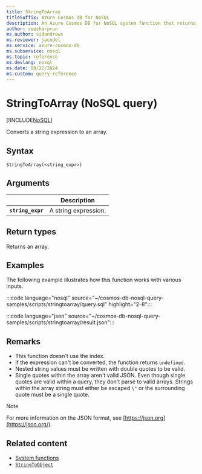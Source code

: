 ```yaml
---
title: StringToArray
titleSuffix: Azure Cosmos DB for NoSQL
description: An Azure Cosmos DB for NoSQL system function that returns a string expression converted to an array.
author: seesharprun
ms.author: sidandrews
ms.reviewer: jacodel
ms.service: azure-cosmos-db
ms.subservice: nosql
ms.topic: reference
ms.devlang: nosql
ms.date: 08/22/2024
ms.custom: query-reference
---
```


# StringToArray (NoSQL query)

[!INCLUDE[NoSQL](../../includes/appliesto-nosql.md)]

Converts a string expression to an array.

## Syntax

```nosql  
StringToArray(<string_expr>)  
```

## Arguments

| | Description |
| --- | --- |
| **`string_expr`** | A string expression. |

## Return types

Returns an array.

## Examples
  
The following example illustrates how this function works with various inputs.

:::code language="nosql" source="~/cosmos-db-nosql-query-samples/scripts/stringtoarray/query.sql" highlight="2-8":::

:::code language="json" source="~/cosmos-db-nosql-query-samples/scripts/stringtoarray/result.json":::

## Remarks

- This function doesn't use the index.
- If the expression can't be converted, the function returns `undefined`.
- Nested string values must be written with double quotes to be valid.
- Single quotes within the array aren't valid JSON. Even though single quotes are valid within a query, they don't parse to valid arrays. Strings within the array string must either be escaped `\"` or the surrounding quote must be a single quote.

> [!NOTE]
> For more information on the JSON format, see [https://json.org](https://json.org/).

## Related content

- [System functions](system-functions.yml)
- [`StringToObject`](stringtoobject.md)
